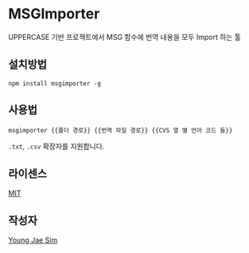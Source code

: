 # MSGImporter
UPPERCASE 기반 프로젝트에서 MSG 함수에 번역 내용을 모두 Import 하는 툴

## 설치방법
```
npm install msgimporter -g
```

## 사용법
```
msgimporter {{폴더 경로}} {{번역 파일 경로}} {{CVS 열 별 언어 코드 들}}
```

`.txt`, `.csv` 확장자를 지원합니다.

## 라이센스
[MIT](LICENSE)

## 작성자
[Young Jae Sim](https://github.com/Hanul)